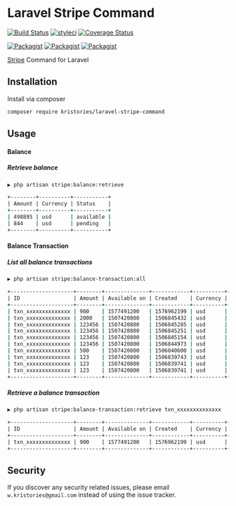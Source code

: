 # Laravel Stripe Command

[![Build Status](https://travis-ci.org/kristories/laravel-stripe-command.svg?branch=master)](https://travis-ci.org/kristories/laravel-stripe-command)
[![styleci](https://styleci.io/repos/CHANGEME/shield)](https://styleci.io/repos/CHANGEME)
[![Coverage Status](https://coveralls.io/repos/github/kristories/laravel-stripe-command/badge.svg?branch=master)](https://coveralls.io/github/kristories/laravel-stripe-command?branch=master)

[![Packagist](https://img.shields.io/packagist/v/kristories/laravel-stripe-command.svg)](https://packagist.org/packages/kristories/laravel-stripe-command)
[![Packagist](https://poser.pugx.org/kristories/laravel-stripe-command/d/total.svg)](https://packagist.org/packages/kristories/laravel-stripe-command)
[![Packagist](https://img.shields.io/packagist/l/kristories/laravel-stripe-command.svg)](https://packagist.org/packages/kristories/laravel-stripe-command)

[Stripe](http://stripe.com) Command for Laravel

## Installation

Install via composer
```bash
composer require kristories/laravel-stripe-command
```

## Usage

#### Balance

##### Retrieve balance

```bash
▶ php artisan stripe:balance:retrieve

+--------+----------+-----------+
| Amount | Currency | Status    |
+--------+----------+-----------+
| 498895 | usd      | available |
| 844    | usd      | pending   |
+--------+----------+-----------+
```

#### Balance Transaction

##### List all balance transactions

```bash
▶ php artisan stripe:balance-transaction:all

+--------------------+--------+--------------+------------+----------+-----------------------+---------------+------+--------+-----------+--------+
| ID                 | Amount | Available on | Created    | Currency | Description           | Exchange rate | Fee  | Net    | Status    | Type   |
+--------------------+--------+--------------+------------+----------+-----------------------+---------------+------+--------+-----------+--------+
| txn_xxxxxxxxxxxxxx | 900    | 1577491200   | 1576962199 | usd      | Subscription creation |               | 56   | 844    | pending   | charge |
| txn_xxxxxxxxxxxxxx | 2000   | 1507420800   | 1506845432 | usd      |                       |               | 88   | 1912   | available | charge |
| txn_xxxxxxxxxxxxxx | 123456 | 1507420800   | 1506845285 | usd      |                       |               | 3610 | 119846 | available | charge |
| txn_xxxxxxxxxxxxxx | 123456 | 1507420800   | 1506845251 | usd      |                       |               | 3610 | 119846 | available | charge |
| txn_xxxxxxxxxxxxxx | 123456 | 1507420800   | 1506845154 | usd      |                       |               | 3610 | 119846 | available | charge |
| txn_xxxxxxxxxxxxxx | 123456 | 1507420800   | 1506844973 | usd      |                       |               | 3610 | 119846 | available | charge |
| txn_xxxxxxxxxxxxxx | 500    | 1507420800   | 1506840600 | usd      |                       |               | 45   | 455    | available | charge |
| txn_xxxxxxxxxxxxxx | 123    | 1507420800   | 1506839743 | usd      |                       |               | 34   | 89     | available | charge |
| txn_xxxxxxxxxxxxxx | 123    | 1507420800   | 1506839741 | usd      |                       |               | 34   | 89     | available | charge |
| txn_xxxxxxxxxxxxxx | 123    | 1507420800   | 1506839741 | usd      |                       |               | 34   | 89     | available | charge |
+--------------------+--------+--------------+------------+----------+-----------------------+---------------+------+--------+-----------+--------+
```

##### Retrieve a balance transaction

```bash
▶ php artisan stripe:balance-transaction:retrieve txn_xxxxxxxxxxxxxx

+--------------------+--------+--------------+------------+----------+-----------------------+---------------+-----+-----+---------+--------+
| ID                 | Amount | Available on | Created    | Currency | Description           | Exchange rate | Fee | Net | Status  | Type   |
+--------------------+--------+--------------+------------+----------+-----------------------+---------------+-----+-----+---------+--------+
| txn_xxxxxxxxxxxxxx | 900    | 1577491200   | 1576962199 | usd      | Subscription creation |               | 56  | 844 | pending | charge |
+--------------------+--------+--------------+------------+----------+-----------------------+---------------+-----+-----+---------+--------+
```

## Security

If you discover any security related issues, please email `w.kristories@gmail.com`
instead of using the issue tracker.
